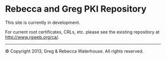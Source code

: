 Rebecca and Greg PKI Repository
===============================

This site is currently in development.

For current root certificates, CRLs, etc. please see the existing repository at <http://www.rgweb.org/ca/>.


---
© Copyright 2013, Greg & Rebecca Waterhouse. All rights reserved.